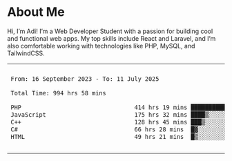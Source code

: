 <table border="0">
 <h1>About Me</h1>
 <p> Hi, I’m Adi! I’m a Web Developer Student with a passion for building cool and functional web apps. My top skills include React and Laravel, and I’m also comfortable working with technologies like PHP, MySQL, and TailwindCSS.


 <tr>
  <td>
  
 
 <!--START_SECTION:waka-->

```txt
From: 16 September 2023 - To: 11 July 2025

Total Time: 994 hrs 58 mins

PHP                                414 hrs 19 mins ██████████▒░░░░░░░░░░░░░░   41.20 %
JavaScript                         175 hrs 32 mins ████▒░░░░░░░░░░░░░░░░░░░░   17.46 %
C++                                128 hrs 45 mins ███▒░░░░░░░░░░░░░░░░░░░░░   12.80 %
C#                                 66 hrs 28 mins  █▓░░░░░░░░░░░░░░░░░░░░░░░   06.61 %
HTML                               49 hrs 21 mins  █▒░░░░░░░░░░░░░░░░░░░░░░░   04.91 %
```

<!--END_SECTION:waka-->
  </td>
    <td>
   <div align="start">
        <a href="https://open.spotify.com/user/dxso20he52f5d4ti73duavf95">
        <img width="200px" src="https://spotify-github-profile.kittinanx.com/api/view.svg?uid=dxso20he52f5d4ti73duavf95&cover_image=true&theme=default&show_offline=false&background_color=121212&interchange=false" alt="Spotify Now Playing">
    </a>
</div> 

  </td>
 </tr>

</table>





